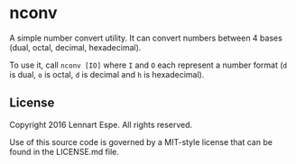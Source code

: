 # nconv

A simple number convert utility. It can convert numbers between 4 bases (dual, octal, decimal, hexadecimal).

To use it, call `nconv [IO]` where `I` and `O` each represent a number format (`d` is dual, `o` is octal, `d` is decimal and `h` is hexadecimal).

## License

Copyright 2016 Lennart Espe. All rights reserved.

Use of this source code is governed by a MIT-style license that can be found in the LICENSE.md file.

